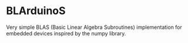 # BLArduinoS
Very simple BLAS (Basic Linear Algebra Subroutines) implementation for embedded devices inspired by the numpy library.
